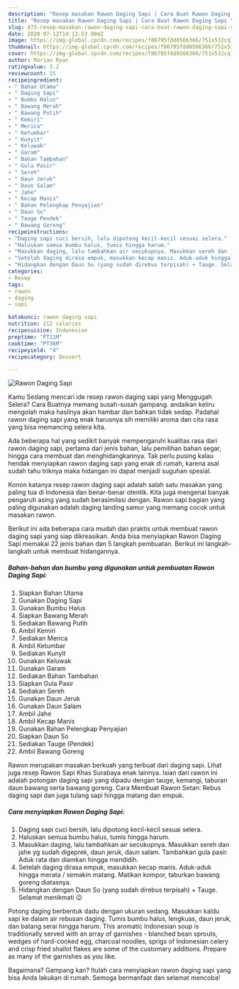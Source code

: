 ```yaml
---
description: "Resep masakan Rawon Daging Sapi | Cara Buat Rawon Daging Sapi Yang Enak Dan Mudah"
title: "Resep masakan Rawon Daging Sapi | Cara Buat Rawon Daging Sapi Yang Enak Dan Mudah"
slug: 473-resep-masakan-rawon-daging-sapi-cara-buat-rawon-daging-sapi-yang-enak-dan-mudah
date: 2020-07-12T14:13:53.904Z
image: https://img-global.cpcdn.com/recipes/f86795fdd8566366/751x532cq70/rawon-daging-sapi-foto-resep-utama.jpg
thumbnail: https://img-global.cpcdn.com/recipes/f86795fdd8566366/751x532cq70/rawon-daging-sapi-foto-resep-utama.jpg
cover: https://img-global.cpcdn.com/recipes/f86795fdd8566366/751x532cq70/rawon-daging-sapi-foto-resep-utama.jpg
author: Marian Ryan
ratingvalue: 3.2
reviewcount: 15
recipeingredient:
- " Bahan Utama"
- " Daging Sapi"
- " Bumbu Halus"
- " Bawang Merah"
- " Bawang Putih"
- " Kemiri"
- " Merica"
- " Ketumbar"
- " Kunyit"
- " Keluwak"
- " Garam"
- " Bahan Tambahan"
- " Gula Pasir"
- " Sereh"
- " Daun Jeruk"
- " Daun Salam"
- " Jahe"
- " Kecap Manis"
- " Bahan Pelengkap Penyajian"
- " Daun So"
- " Tauge Pendek"
- " Bawang Goreng"
recipeinstructions:
- "Daging sapi cuci bersih, lalu dipotong kecil-kecil sesuai selera."
- "Haluskan semua bumbu halus, tumis hingga harum."
- "Masukkan daging, lalu tambahkan air secukupnya. Masukkan sereh dan jahe yg sudah digeprek, daun jeruk, daun salam. Tambahkan gula pasir. Aduk rata dan diamkan hingga mendidih."
- "Setelah daging dirasa empuk, masukkan kecap manis. Aduk-aduk hingga merata / semakin matang. Matikan kompor, taburkan bawang goreng diatasnya."
- "Hidangkan dengan Daun So (yang sudah direbus terpisah) + Tauge. Selamat menikmati 😉"
categories:
- Resep
tags:
- rawon
- daging
- sapi

katakunci: rawon daging sapi 
nutrition: 212 calories
recipecuisine: Indonesian
preptime: "PT11M"
cooktime: "PT36M"
recipeyield: "4"
recipecategory: Dessert

---
```



![Rawon Daging Sapi](https://img-global.cpcdn.com/recipes/f86795fdd8566366/751x532cq70/rawon-daging-sapi-foto-resep-utama.jpg)

Kamu Sedang mencari ide resep rawon daging sapi yang Menggugah Selera? Cara Buatnya memang susah-susah gampang. andaikan keliru mengolah maka hasilnya akan hambar dan bahkan tidak sedap. Padahal rawon daging sapi yang enak harusnya sih memiliki aroma dan cita rasa yang bisa memancing selera kita.

Ada beberapa hal yang sedikit banyak mempengaruhi kualitas rasa dari rawon daging sapi, pertama dari jenis bahan, lalu pemilihan bahan segar, hingga cara membuat dan menghidangkannya. Tak perlu pusing kalau hendak menyiapkan rawon daging sapi yang enak di rumah, karena asal sudah tahu triknya maka hidangan ini dapat menjadi suguhan spesial.

Konon katanya resep rawon daging sapi adalah salah satu masakan yang paling tua di Indonesia dan benar-benar otentik. Kita juga mengenal banyak pengaruh asing yang sudah berasimilasi dengan. Rawon sapi bagian yang paling digunakan adalah daging landing samur yang memang cocok untuk masakan rawon.


Berikut ini ada beberapa cara mudah dan praktis untuk membuat rawon daging sapi yang siap dikreasikan. Anda bisa menyiapkan Rawon Daging Sapi memakai 22 jenis bahan dan 5 langkah pembuatan. Berikut ini langkah-langkah untuk membuat hidangannya.

<!--inarticleads1-->

##### Bahan-bahan dan bumbu yang digunakan untuk pembuatan Rawon Daging Sapi:

1. Siapkan  Bahan Utama
1. Gunakan  Daging Sapi
1. Gunakan  Bumbu Halus
1. Siapkan  Bawang Merah
1. Sediakan  Bawang Putih
1. Ambil  Kemiri
1. Sediakan  Merica
1. Ambil  Ketumbar
1. Sediakan  Kunyit
1. Gunakan  Keluwak
1. Gunakan  Garam
1. Sediakan  Bahan Tambahan
1. Siapkan  Gula Pasir
1. Sediakan  Sereh
1. Gunakan  Daun Jeruk
1. Gunakan  Daun Salam
1. Ambil  Jahe
1. Ambil  Kecap Manis
1. Gunakan  Bahan Pelengkap Penyajian
1. Siapkan  Daun So
1. Sediakan  Tauge (Pendek)
1. Ambil  Bawang Goreng


Rawon merupakan masakan berkuah yang terbuat dari daging sapi. Lihat juga resep Rawon Sapi Khas Surabaya enak lainnya. Isian dari rawon ini adalah potongan daging sapi yang dipadu dengan tauge, kemangi, taburan daun bawang serta bawang goreng. Cara Membuat Rawon Setan: Rebus daging sapi dan juga tulang sapi hingga matang dan empuk. 

<!--inarticleads2-->

##### Cara menyiapkan Rawon Daging Sapi:

1. Daging sapi cuci bersih, lalu dipotong kecil-kecil sesuai selera.
1. Haluskan semua bumbu halus, tumis hingga harum.
1. Masukkan daging, lalu tambahkan air secukupnya. Masukkan sereh dan jahe yg sudah digeprek, daun jeruk, daun salam. Tambahkan gula pasir. Aduk rata dan diamkan hingga mendidih.
1. Setelah daging dirasa empuk, masukkan kecap manis. Aduk-aduk hingga merata / semakin matang. Matikan kompor, taburkan bawang goreng diatasnya.
1. Hidangkan dengan Daun So (yang sudah direbus terpisah) + Tauge. Selamat menikmati 😉


Potong daging berbentuk dadu dengan ukuran sedang. Masukkan kaldu sapi ke dalam air rebusan daging. Tumis bumbu halus, lengkuas, daun jeruk, dan batang serai hingga harum. This aromatic Indonesian soup is traditionally served with an array of garnishes - blanched bean sprouts, wedges of hard-cooked egg, charcoal noodles, sprigs of Indonesian celery and crisp fried shallot flakes are some of the customary additions. Prepare as many of the garnishes as you like. 

Bagaimana? Gampang kan? Itulah cara menyiapkan rawon daging sapi yang bisa Anda lakukan di rumah. Semoga bermanfaat dan selamat mencoba!
